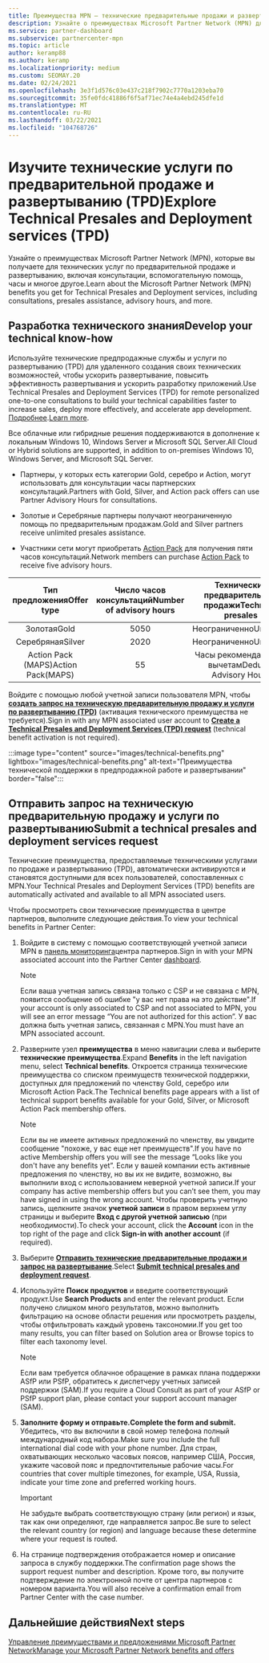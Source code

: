 ```yaml
---
title: Преимущества MPN — технические предварительные продажи и развертывание (TPD)
description: Узнайте о преимуществах Microsoft Partner Network (MPN) для технических служб до продаж и развертывания (TPD)
ms.service: partner-dashboard
ms.subservice: partnercenter-mpn
ms.topic: article
author: keramp88
ms.author: keramp
ms.localizationpriority: medium
ms.custom: SEOMAY.20
ms.date: 02/24/2021
ms.openlocfilehash: 3e3f1d576c03e437c218f7902c7770a1203eba70
ms.sourcegitcommit: 35fe0fdc41886f6f5af71ec74e4a4ebd245dfe1d
ms.translationtype: MT
ms.contentlocale: ru-RU
ms.lasthandoff: 03/22/2021
ms.locfileid: "104768726"
---
```

# <a name="explore-technical-presales-and-deployment-services-tpd"></a><span data-ttu-id="f996f-103">Изучите технические услуги по предварительной продаже и развертыванию (TPD)</span><span class="sxs-lookup"><span data-stu-id="f996f-103">Explore Technical Presales and Deployment services (TPD)</span></span> 

<span data-ttu-id="f996f-104">Узнайте о преимуществах Microsoft Partner Network (MPN), которые вы получаете для технических услуг по предварительной продаже и развертыванию, включая консультации, вспомогательную помощь, часы и многое другое.</span><span class="sxs-lookup"><span data-stu-id="f996f-104">Learn about the Microsoft Partner Network (MPN) benefits you get for Technical Presales and Deployment services, including consultations, presales assistance, advisory hours, and more.</span></span>

## <a name="develop-your-technical-know-how"></a><span data-ttu-id="f996f-105">Разработка технического знания</span><span class="sxs-lookup"><span data-stu-id="f996f-105">Develop your technical know-how</span></span>

<span data-ttu-id="f996f-106">Используйте технические предпродажные службы и услуги по развертыванию (TPD) для удаленного создания своих технических возможностей, чтобы ускорить развертывание, повысить эффективность развертывания и ускорить разработку приложений.</span><span class="sxs-lookup"><span data-stu-id="f996f-106">Use Technical Presales and Deployment Services (TPD) for remote personalized one-to-one consultations to build your technical capabilities faster to increase sales, deploy more effectively, and accelerate app development.</span></span> <span data-ttu-id="f996f-107">[Подробнее](https://aka.ms/TPD).</span><span class="sxs-lookup"><span data-stu-id="f996f-107">[Learn more](https://aka.ms/TPD).</span></span>

<span data-ttu-id="f996f-108">Все облачные или гибридные решения поддерживаются в дополнение к локальным Windows 10, Windows Server и Microsoft SQL Server.</span><span class="sxs-lookup"><span data-stu-id="f996f-108">All Cloud or Hybrid solutions are supported, in addition to on-premises Windows 10, Windows Server, and Microsoft SQL Server.</span></span> 

- <span data-ttu-id="f996f-109">Партнеры, у которых есть категории Gold, серебро и Action, могут использовать для консультации часы партнерских консультаций.</span><span class="sxs-lookup"><span data-stu-id="f996f-109">Partners with Gold, Silver, and Action pack offers can use Partner Advisory Hours for consultations.</span></span> 

- <span data-ttu-id="f996f-110">Золотые и Серебряные партнеры получают неограниченную помощь по предварительным продажам.</span><span class="sxs-lookup"><span data-stu-id="f996f-110">Gold and Silver partners receive unlimited presales assistance.</span></span> 

- <span data-ttu-id="f996f-111">Участники сети могут приобретать [Action Pack](https://partner.microsoft.com/membership/action-pack) для получения пяти часов консультаций.</span><span class="sxs-lookup"><span data-stu-id="f996f-111">Network members can purchase [Action Pack](https://partner.microsoft.com/membership/action-pack) to receive five advisory hours.</span></span>  

|     <span data-ttu-id="f996f-112">Тип предложения</span><span class="sxs-lookup"><span data-stu-id="f996f-112">Offer type</span></span>    | <span data-ttu-id="f996f-113">Число часов консультаций</span><span class="sxs-lookup"><span data-stu-id="f996f-113">Number of advisory hours</span></span> |   <span data-ttu-id="f996f-114">Технические предварительные продажи</span><span class="sxs-lookup"><span data-stu-id="f996f-114">Technical presales</span></span>   |
|:-----------------:|:------------------------:|:----------------------:|
|        <span data-ttu-id="f996f-115">Золотая</span><span class="sxs-lookup"><span data-stu-id="f996f-115">Gold</span></span>       |            <span data-ttu-id="f996f-116">50</span><span class="sxs-lookup"><span data-stu-id="f996f-116">50</span></span>            |        <span data-ttu-id="f996f-117">Неограниченно</span><span class="sxs-lookup"><span data-stu-id="f996f-117">Unlimited</span></span>       |
|       <span data-ttu-id="f996f-118">Серебряная</span><span class="sxs-lookup"><span data-stu-id="f996f-118">Silver</span></span>      |            <span data-ttu-id="f996f-119">20</span><span class="sxs-lookup"><span data-stu-id="f996f-119">20</span></span>            |        <span data-ttu-id="f996f-120">Неограниченно</span><span class="sxs-lookup"><span data-stu-id="f996f-120">Unlimited</span></span>       |
| <span data-ttu-id="f996f-121">Action Pack (MAPS)</span><span class="sxs-lookup"><span data-stu-id="f996f-121">Action Pack(MAPS)</span></span> |             <span data-ttu-id="f996f-122">5</span><span class="sxs-lookup"><span data-stu-id="f996f-122">5</span></span>            | <span data-ttu-id="f996f-123">Часы рекомендаций по вычетам</span><span class="sxs-lookup"><span data-stu-id="f996f-123">Deducts Advisory Hours</span></span> |

<span data-ttu-id="f996f-124">Войдите с помощью любой учетной записи пользователя MPN, чтобы **[создать запрос на техническую предварительную продажу и услуги по развертыванию (TPD)](https://partner.microsoft.com/dashboard/mpn/membership/benefits/technical/createadvisoryhours-servicerequest)** (активация технического преимущества не требуется).</span><span class="sxs-lookup"><span data-stu-id="f996f-124">Sign in with any MPN associated user account to **[Create a Technical Presales and Deployment Services (TPD) request](https://partner.microsoft.com/dashboard/mpn/membership/benefits/technical/createadvisoryhours-servicerequest)** (technical benefit activation is not required).</span></span>

:::image type="content" source="images/technical-benefits.png" lightbox="images/technical-benefits.png" alt-text="Преимущества технической поддержки в предпродажной работе и развертывании" border="false":::

## <a name="submit-a-technical-presales-and-deployment-services-request"></a><span data-ttu-id="f996f-126">Отправить запрос на техническую предварительную продажу и услуги по развертыванию</span><span class="sxs-lookup"><span data-stu-id="f996f-126">Submit a technical presales and deployment services request</span></span> 

<span data-ttu-id="f996f-127">Технические преимущества, предоставляемые техническими услугами по продаже и развертыванию (TPD), автоматически активируются и становятся доступными для всех пользователей, сопоставленных с MPN.</span><span class="sxs-lookup"><span data-stu-id="f996f-127">Your Technical Presales and Deployment Services (TPD) benefits are automatically activated and available to all MPN associated users.</span></span> 

<span data-ttu-id="f996f-128">Чтобы просмотреть свои технические преимущества в центре партнеров, выполните следующие действия.</span><span class="sxs-lookup"><span data-stu-id="f996f-128">To view your technical benefits in Partner Center:</span></span>

1. <span data-ttu-id="f996f-129">Войдите в систему с помощью соответствующей учетной записи MPN в [панель мониторинга](https://partner.microsoft.com/dashboard)центра партнеров.</span><span class="sxs-lookup"><span data-stu-id="f996f-129">Sign in with your MPN associated account into the Partner Center [dashboard](https://partner.microsoft.com/dashboard).</span></span> 

   > [!NOTE]
   > <span data-ttu-id="f996f-130">Если ваша учетная запись связана только с CSP и не связана с MPN, появится сообщение об ошибке "у вас нет права на это действие".</span><span class="sxs-lookup"><span data-stu-id="f996f-130">If your account is only associated to CSP and not associated to MPN, you will see an error message “You are not authorized for this action”.</span></span> <span data-ttu-id="f996f-131">У вас должна быть учетная запись, связанная с MPN.</span><span class="sxs-lookup"><span data-stu-id="f996f-131">You must have an MPN associated account.</span></span>

2. <span data-ttu-id="f996f-132">Разверните узел **преимущества** в меню навигации слева и выберите **технические преимущества**.</span><span class="sxs-lookup"><span data-stu-id="f996f-132">Expand **Benefits** in the left navigation menu, select **Technical benefits**.</span></span> <span data-ttu-id="f996f-133">Откроется страница технические преимущества со списком преимуществ технической поддержки, доступных для предложений по членству Gold, серебро или Microsoft Action Pack.</span><span class="sxs-lookup"><span data-stu-id="f996f-133">The Technical benefits page appears with a list of technical support benefits available for your Gold, Silver, or Microsoft Action Pack membership offers.</span></span> 

   > [!NOTE]
   > <span data-ttu-id="f996f-134">Если вы не имеете активных предложений по членству, вы увидите сообщение "похоже, у вас еще нет преимуществ".</span><span class="sxs-lookup"><span data-stu-id="f996f-134">If you have no active Membership offers you will see the message “Looks like you don't have any benefits yet”.</span></span> <span data-ttu-id="f996f-135">Если у вашей компании есть активные предложения по членству, но вы их не видите, возможно, вы выполнили вход с использованием неверной учетной записи.</span><span class="sxs-lookup"><span data-stu-id="f996f-135">If your company has active membership offers but you can’t see them, you may have signed in using the wrong account.</span></span> <span data-ttu-id="f996f-136">Чтобы проверить учетную запись, щелкните значок **учетной записи** в правом верхнем углу страницы и выберите **Вход с другой учетной записью** (при необходимости).</span><span class="sxs-lookup"><span data-stu-id="f996f-136">To check your account, click the **Account** icon in the top right of the page and click **Sign-in with another account** (if required).</span></span>

3. <span data-ttu-id="f996f-137">Выберите **[Отправить технические предварительные продажи и запрос на развертывание](https://partner.microsoft.com/dashboard/mpn/membership/benefits/technical/createadvisoryhours-servicerequest)**.</span><span class="sxs-lookup"><span data-stu-id="f996f-137">Select **[Submit technical presales and deployment request](https://partner.microsoft.com/dashboard/mpn/membership/benefits/technical/createadvisoryhours-servicerequest)**.</span></span>

4. <span data-ttu-id="f996f-138">Используйте **Поиск продуктов** и введите соответствующий продукт.</span><span class="sxs-lookup"><span data-stu-id="f996f-138">Use **Search Products** and enter the relevant product.</span></span> <span data-ttu-id="f996f-139">Если получено слишком много результатов, можно выполнить фильтрацию на основе области решения или просмотреть разделы, чтобы отфильтровать каждый уровень таксономии.</span><span class="sxs-lookup"><span data-stu-id="f996f-139">If you get too many results, you can filter based on Solution area or Browse topics to filter each taxonomy level.</span></span>

   > [!NOTE]
   > <span data-ttu-id="f996f-140">Если вам требуется облачное обращение в рамках плана поддержки ASfP или PSfP, обратитесь к диспетчеру учетных записей поддержки (SAM).</span><span class="sxs-lookup"><span data-stu-id="f996f-140">If you require a Cloud Consult as part of your ASfP or PSfP support plan, please contact your support account manager (SAM).</span></span>

5. <span data-ttu-id="f996f-141">**Заполните форму и отправьте.**</span><span class="sxs-lookup"><span data-stu-id="f996f-141">**Complete the form and submit.**</span></span> <span data-ttu-id="f996f-142">Убедитесь, что вы включили в свой номер телефона полный международный код набора.</span><span class="sxs-lookup"><span data-stu-id="f996f-142">Make sure you include the full international dial code with your phone number.</span></span> <span data-ttu-id="f996f-143">Для стран, охватывающих несколько часовых поясов, например США, Россия, укажите часовой пояс и предпочтительные рабочие часы.</span><span class="sxs-lookup"><span data-stu-id="f996f-143">For countries that cover multiple timezones,  for example, USA, Russia, indicate your time zone and preferred working hours.</span></span>

   > [!IMPORTANT]
   > <span data-ttu-id="f996f-144">Не забудьте выбрать соответствующую страну (или регион) и язык, так как они определяют, где направляется запрос.</span><span class="sxs-lookup"><span data-stu-id="f996f-144">Be sure to select the relevant country (or region) and language because these determine where your request is routed.</span></span>

6. <span data-ttu-id="f996f-145">На странице подтверждения отображается номер и описание запроса в службу поддержки.</span><span class="sxs-lookup"><span data-stu-id="f996f-145">The confirmation page shows the support request number and description.</span></span> <span data-ttu-id="f996f-146">Кроме того, вы получите подтверждение по электронной почте от центра партнеров с номером варианта.</span><span class="sxs-lookup"><span data-stu-id="f996f-146">You will also receive a confirmation email from Partner Center with the case number.</span></span>

## <a name="next-steps"></a><span data-ttu-id="f996f-147">Дальнейшие действия</span><span class="sxs-lookup"><span data-stu-id="f996f-147">Next steps</span></span>

[<span data-ttu-id="f996f-148">Управление преимуществами и предложениями Microsoft Partner Network</span><span class="sxs-lookup"><span data-stu-id="f996f-148">Manage your Microsoft Partner Network benefits and offers</span></span>](manage-your-partner-network-benefits.md)
